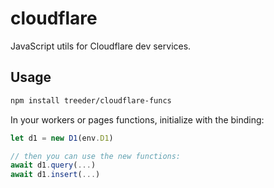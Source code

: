 # cloudflare

JavaScript utils for Cloudflare dev services. 

## Usage

```sh
npm install treeder/cloudflare-funcs
```

In your workers or pages functions, initialize with the binding:

```js
let d1 = new D1(env.D1)

// then you can use the new functions:
await d1.query(...)
await d1.insert(...)
```
